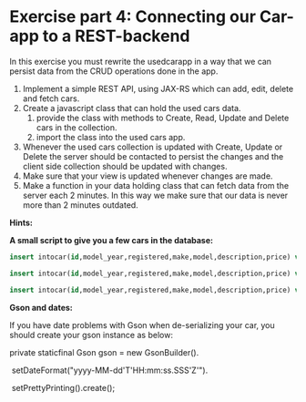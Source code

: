 # Exercise part 4: Connecting our Car-app to a REST-backend 

In this exercise you must rewrite the usedcarapp in a way that we can persist data from the CRUD operations done in the app.

1. Implement a simple REST API, using JAX-RS which can add, edit, delete and fetch cars. 
2. Create a javascript class that can hold the used cars data.
   1. provide the class with methods to Create, Read, Update and Delete cars in the collection.
   2. import the class into the used cars app.
3. Whenever the used cars collection is updated with Create, Update or Delete the server should be contacted to persist the changes and the client side collection should be updated with changes.
4. Make sure that your view is updated whenever changes are made.
5. Make a function in your data holding class that can fetch data from the server each 2 minutes. In this way we make sure that our data is never more than 2 minutes outdated.

**Hints:**

**A small script to give you a few cars in the database:**

```sql
insert intocar(id,model_year,registered,make,model,description,price) values (null,1996,'1999-4-11','Jeep','Grand Cherokee','Air, loaded',4799);

insert intocar(id,model_year,registered,make,model,description,price) values (null,2002,'2002-4-25','Ford','E350','ac, abs, moon',3000);

insert intocar(id,model_year,registered,make,model,description,price) values (null,2005,'2005-4-25','Chevy','Venture','none',7600);

```

 

**Gson and dates:**

If you have date problems with Gson when de-serializing your car, you should create your gson instance as below:

private staticfinal Gson gson = new GsonBuilder().

​          setDateFormat("yyyy-MM-dd'T'HH:mm:ss.SSS'Z'").

​          setPrettyPrinting().create();

 